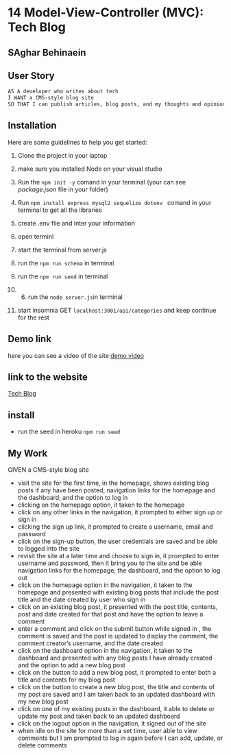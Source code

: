 # 14 Model-View-Controller (MVC): Tech Blog
## SAghar Behinaein

## User Story

```md
AS A developer who writes about tech
I WANT a CMS-style blog site
SO THAT I can publish articles, blog posts, and my thoughts and opinions
```
## Installation
Here are some guidelines to help you get started:

1. Clone the project in your laptop  
2. make sure you installed Node on your visual studio 
3.  Run the `npm init -y` comand in your terminal (your can see _package.json_ file in your folder)
4.  Run `npm install express mysql2 sequelize dotenv ` comand in your terminal to get all the libraries 
5.  create .env file and inter your information
 

6.  open terminl 
7. start the terminal from server.js
8.  run the `npm run schema` in terminal
9.  run the `npm run seed` in terminal
10. 6.  run the `node server.js`in terminal
11. start insomnia GET `localhost:3001/api/categories` and keep continue for the rest 

## Demo link
here you can see a video of the site 
[demo video](https://drive.google.com/file/d/1LLiFy7rDZqpO2AU6UWKIaS2oV_OPC1yb/view)

## link to the website 
[Tech Blog](https://polar-tundra-93040.herokuapp.com/)
## install
* run the seed in heroku `npm run seed`

## My Work

GIVEN a CMS-style blog site
* visit the site for the first time, in the homepage, shows existing blog posts if any have been posted; navigation links for the homepage and the dashboard; and the option to log in
* clicking on the homepage option, it taken to the homepage
* click on any other links in the navigation, it prompted to either sign up or sign in
* clicking the sign up link, it prompted to create a username, email and password
* click on the sign-up button, the user credentials are saved and be able to  logged into the site
* revisit the site at a later time and choose to sign in, it prompted to enter  username and password, then it bring you to the site and be able navigation links for the homepage, the dashboard, and the option to log out
* click on the homepage option in the navigation, it taken to the homepage and presented with existing blog posts that include the post title and the date created by user who sign in
* click on an existing blog post, it presented with the post title, contents, post  and date created for that post and have the option to leave a comment
* enter a comment and click on the submit button while signed in , the comment is saved and the post is updated to display the comment, the comment creator’s username, and the date created
*  click on the dashboard option in the navigation, it  taken to the dashboard and presented with any blog posts I have already created and the option to add a new blog post
* click on the button to add a new blog post, it prompted to enter both a title and contents for my blog post
* click on the button to create a new blog post, the title and contents of my post are saved and I am taken back to an updated dashboard with my new blog post
* click on one of my existing posts in the dashboard, it  able to delete or update my post and taken back to an updated dashboard
* click on the logout option in the navigation, it signed out of the site
* when idle on the site for more than a set time, user able to view comments but I am prompted to log in again before I can add, update, or delete comments


